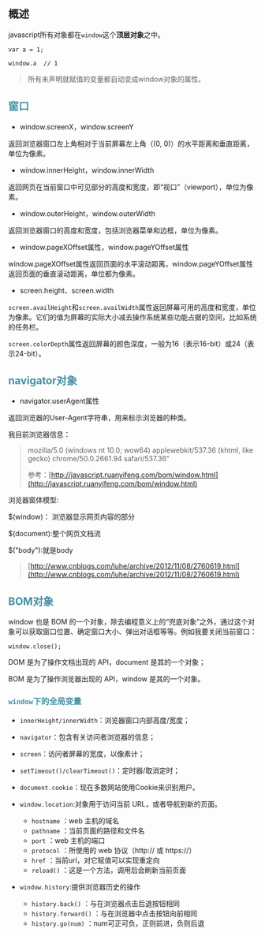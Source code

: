## <fon color="4590a3">概述</font>

javascript所有对象都在`window`这个**顶层对象**之中。

```
var a = 1;

window.a  // 1
```

> 所有未声明就赋值的变量都自动变成window对象的属性。

## <font color="4590a3">窗口</font>

* window.screenX，window.screenY

返回浏览器窗口左上角相对于当前屏幕左上角（\(0, 0\)）的水平距离和垂直距离，单位为像素。

* window.innerHeight，window.innerWidth

返回网页在当前窗口中可见部分的高度和宽度，即“视口”（viewport），单位为像素。

* window.outerHeight，window.outerWidth

返回浏览器窗口的高度和宽度，包括浏览器菜单和边框，单位为像素。

* window.pageXOffset属性，window.pageYOffset属性

window.pageXOffset属性返回页面的水平滚动距离，window.pageYOffset属性返回页面的垂直滚动距离，单位都为像素。

* screen.height、screen.width

`screen.availHeight`和`screen.availWidth`属性返回屏幕可用的高度和宽度，单位为像素。它们的值为屏幕的实际大小减去操作系统某些功能占据的空间，比如系统的任务栏。

`screen.colorDepth`属性返回屏幕的颜色深度，一般为16（表示16-bit）或24（表示24-bit）。

## <font color="4590a3">navigator对象</font>

* navigator.userAgent属性

返回浏览器的User-Agent字符串，用来标示浏览器的种类。

我目前浏览器信息：

> mozilla/5.0 \(windows nt 10.0; wow64\) applewebkit/537.36 \(khtml, like gecko\) chrome/50.0.2661.94 safari/537.36"
>
> 参考：[http://javascript.ruanyifeng.com/bom/window.html](http://javascript.ruanyifeng.com/bom/window.html)

浏览器窗体模型:

$\(window\)： 浏览器显示网页内容的部分

$\(document\):整个网页文档流

$\("body"\):就是body

> [http://www.cnblogs.com/luhe/archive/2012/11/08/2760619.html](http://www.cnblogs.com/luhe/archive/2012/11/08/2760619.html)

## <font color="4590a3">BOM对象</font>

window 也是 BOM 的一个对象，除去编程意义上的“兜底对象”之外，通过这个对象可以获取窗口位置、确定窗口大小、弹出对话框等等。例如我要关闭当前窗口：

```
window.close();

```

DOM 是为了操作文档出现的 API，document 是其的一个对象；

BOM 是为了操作浏览器出现的 API，window 是其的一个对象。

### <font color="4590a3">`window`下的全局变量</font>

* `innerHeight/innerWidth`：浏览器窗口内部高度/宽度；

* `navigator`：包含有关访问者浏览器的信息；

* `screen`：访问者屏幕的宽度，以像素计；

* `setTimeout()/clearTimeout()`：定时器/取消定时；

* `document.cookie`：现在多数网站使用Cookie来识别用户。

* `window.location`:对象用于访问当前 URL，或者导航到新的页面。

  * `hostname` ：web 主机的域名
  * `pathname` ：当前页面的路径和文件名
  * `port` ：web 主机的端口
  * `protocol` ：所使用的 web 协议（http:// 或 https://）
  * `href` ：当前url，对它赋值可以实现重定向
  * `reload()` ：这是一个方法，调用后会刷新当前页面

* `window.history`:提供浏览器历史的操作

  * `history.back()` ：与在浏览器点击后退按钮相同
  * `history.forward()` ：与在浏览器中点击按钮向前相同
  * `history.go(num)` ：num可正可负，正则前进，负则后退



